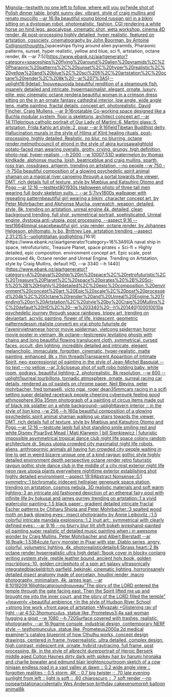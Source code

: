 [Mignola](https://www.ebank.nz/aiartgenerator?category=Mignola)[--test](https://www.ebank.nz/aiartgenerator?category=--test)[with no one left to follow, where will you go?](https://www.ebank.nz/aiartgenerator?category=with%20no%20one%20left%20to%20follow%2C%20where%20will%20you%20go%3F)[wide shot of Polish dinner table, bright sunny day, vibrant, style of craig mullins and renato muccillo --ar 16:9](https://www.ebank.nz/aiartgenerator?category=wide%20shot%20of%20Polish%20dinner%20table%2C%20bright%20sunny%20day%2C%20vibrant%2C%20style%20of%20craig%20mullins%20and%20renato%20muccillo%20--ar%2016%3A9)[a beautiful young blond russian girl in a bikini sitting on a dystopian robot, photorealistic, fashion, CGI rendering,](https://www.ebank.nz/aiartgenerator?category=a%20beautiful%20young%20blond%20russian%20girl%20in%20a%20bikini%20sitting%20on%20a%20dystopian%20robot%2C%20photorealistic%2C%20fashion%2C%20CGI%20rendering%2C)[a white horse on hind legs, apocalypse, cinematic shot, weta workshop, cinema 4D render, 4k post-processing highly detailed, hyper realistic, featured on artstation, cgsociety, cinematography by John Boorman, by Antoine Collignon](https://www.ebank.nz/aiartgenerator?category=a%20white%20horse%20on%20hind%20legs%2C%20apocalypse%2C%20cinematic%20shot%2C%20weta%20workshop%2C%20cinema%204D%20render%2C%204k%20post-processing%20highly%20detailed%2C%20hyper%20realistic%2C%20featured%20on%20artstation%2C%20cgsociety%2C%20cinematography%20by%20John%20Boorman%2C%20by%20Antoine%20Collignon)[thoughts.](https://www.ebank.nz/aiartgenerator?category=thoughts.)[spaceships flying around alien pyramids, Pharaonic patterns, sunset, hyper realistic, yellow and blue, sci fi, artstation, octane render, 8k --ar 7:5](https://www.ebank.nz/aiartgenerator?category=spaceships%20flying%20around%20alien%20pyramids%2C%20Pharaonic%20patterns%2C%20sunset%2C%20hyper%20realistic%2C%20yellow%20and%20blue%2C%20sci%20fi%2C%20artstation%2C%20octane%20render%2C%208k%20--ar%207%3A5)[--uplight](https://www.ebank.nz/aiartgenerator?category=--uplight)[16:9](https://www.ebank.nz/aiartgenerator?category=16%3A9)[detail::1](https://www.ebank.nz/aiartgenerator?category=detail%3A%3A1)[nouveau](https://www.ebank.nz/aiartgenerator?category=nouveau)[void](https://www.ebank.nz/aiartgenerator?category=void)[a beautiful rendition of a steampunk fish, insanely detailed and intricate, hypermaximalist, elegant, ornate, luxury, elite, epic,cinematic,octane render](https://www.ebank.nz/aiartgenerator?category=a%20beautiful%20rendition%20of%20a%20steampunk%20fish%2C%20insanely%20detailed%20and%20intricate%2C%20hypermaximalist%2C%20elegant%2C%20ornate%2C%20luxury%2C%20elite%2C%20epic%2Ccinematic%2Coctane%20render)[a beautiful woman in a crimson dress sitting on the  in an ornate fantasy cathedral interior, low angle, wide angle lens, matte painting, fractal details, concept art, photorealistic, David Fincher, Craig Mullens, --ar 9:16](https://www.ebank.nz/aiartgenerator?category=a%20beautiful%20woman%20in%20a%20crimson%20dress%20sitting%20on%20the%20%20in%20an%20ornate%20fantasy%20cathedral%20interior%2C%20low%20angle%2C%20wide%20angle%20lens%2C%20matte%20painting%2C%20fractal%20details%2C%20concept%20art%2C%20photorealistic%2C%20David%20Fincher%2C%20Craig%20Mullens%2C%20--ar%209%3A16)[rotatable Co-working space designed like a Buchla modular system, floor is skeletons, architect concept art --ar 14:11](https://www.ebank.nz/aiartgenerator?category=rotatable%20Co-working%20space%20designed%20like%20a%20Buchla%20modular%20system%2C%20floor%20is%20skeletons%2C%20architect%20concept%20art%20--ar%2014%3A11)[1](https://www.ebank.nz/aiartgenerator?category=1)[glorious catholic portrait of Our Lady of Martini::6, Martini glass::5, artstation, Frida Kahlo art style::2, pixar --ar 9:16](https://www.ebank.nz/aiartgenerator?category=glorious%20catholic%20portrait%20of%20Our%20Lady%20of%20Martini%3A%3A6%2C%20Martini%20glass%3A%3A5%2C%20artstation%2C%20Frida%20Kahlo%20art%20style%3A%3A2%2C%20pixar%20--ar%209%3A16)[field](https://www.ebank.nz/aiartgenerator?category=field)[Tibetan Buddhist deity, Hallucination murals in the style of Hilma af Klint healing rituals, post-processing, highly detailed, Realistic, no blur, no blurring, octane render,](https://www.ebank.nz/aiartgenerator?category=Tibetan%20Buddhist%20deity%2C%20Hallucination%20murals%20in%20the%20style%20of%20Hilma%20af%20Klint%20healing%20rituals%2C%20post-processing%2C%20highly%20detailed%2C%20Realistic%2C%20no%20blur%2C%20no%20blurring%2C%20octane%20render%2C)[melmoth](https://www.ebank.nz/aiartgenerator?category=melmoth)[council of elrond in the style of akira kurosawa](https://www.ebank.nz/aiartgenerator?category=council%20of%20elrond%20in%20the%20style%20of%20akira%20kurosawa)[](https://www.ebank.nz/aiartgenerator?category=)[light](https://www.ebank.nz/aiartgenerator?category=light)[old potato-faced man wearing overalls, grotty, crying, grungy, high definition, photo-real, hyper-realism, --h 2000 --w 1000](https://www.ebank.nz/aiartgenerator?category=old%20potato-faced%20man%20wearing%20overalls%2C%20grotty%2C%20crying%2C%20grungy%2C%20high%20definition%2C%20photo-real%2C%20hyper-realism%2C%20--h%202000%20--w%201000)[7:5](https://www.ebank.nz/aiartgenerator?category=7%3A5)[3D watermelon,by thomas kindkade, alphonse mucha, loish, beatriceblue and craig mullins, sparth, ross tran, rossdraws, artgerm, trending on artstation, --no people --w 750 --h 750](https://www.ebank.nz/aiartgenerator?category=3D%20watermelon%2Cby%20thomas%20kindkade%2C%20alphonse%20mucha%2C%20loish%2C%20beatriceblue%20and%20craig%20mullins%2C%20sparth%2C%20ross%20tran%2C%20rossdraws%2C%20artgerm%2C%20trending%20on%20artstation%2C%20--no%20people%20--w%20750%20--h%20750)[a beautiful composition of a glowing psychedelic spirit animal shaman on a magical river canoeing through a portal towards the viewer, DMT,  rich details full of texture, style by Mœbius and Katsuhiro Otomo and Pogo —ar 12:16 —test](https://www.ebank.nz/aiartgenerator?category=a%20beautiful%20composition%20of%20a%20glowing%20psychedelic%20spirit%20animal%20shaman%20on%20a%20magical%20river%20canoeing%20through%20a%20portal%20towards%20the%20viewer%2C%20DMT%2C%20%20rich%20details%20full%20of%20texture%2C%20style%20by%20M%C5%93bius%20and%20Katsuhiro%20Otomo%20and%20Pogo%20%E2%80%94ar%2012%3A16%20%E2%80%94test)[text](https://www.ebank.nz/aiartgenerator?category=text)[80](https://www.ebank.nz/aiartgenerator?category=80)[1930s Halloween photo of three tall men wearing full-body skeleton suits. :: --ar 5:7](https://www.ebank.nz/aiartgenerator?category=1930s%20Halloween%20photo%20of%20three%20tall%20men%20wearing%20full-body%20skeleton%20suits.%20%3A%3A%20--ar%205%3A7)[ivy](https://www.ebank.nz/aiartgenerator?category=ivy)[1800s wallpaper with repeating pattern](https://www.ebank.nz/aiartgenerator?category=1800s%20wallpaper%20with%20repeating%20pattern)[beautiful girl wearing a bikini ,character concept art, by Peter Mohrbacher and Alphonse Mucha, overwatch, weapon, detailed, style, 8k, trending on artstation, unreal engine 4k, detailed, clean background trending, full shot, symmetrical portrait, sophisticated, Unreal engine, dystopia,anti-utopia, post processing, --aspect 9:16 --test](https://www.ebank.nz/aiartgenerator?category=beautiful%20girl%20wearing%20a%20bikini%20%2Ccharacter%20concept%20art%2C%20by%20Peter%20Mohrbacher%20and%20Alphonse%20Mucha%2C%20overwatch%2C%20weapon%2C%20detailed%2C%20style%2C%208k%2C%20trending%20on%20artstation%2C%20unreal%20engine%204k%2C%20detailed%2C%20clean%20background%20trending%2C%20full%20shot%2C%20symmetrical%20portrait%2C%20sophisticated%2C%20Unreal%20engine%2C%20dystopia%2Canti-utopia%2C%20post%20processing%2C%20--aspect%209%3A16%20--test)[1664](https://www.ebank.nz/aiartgenerator?category=1664)[liminal space](https://www.ebank.nz/aiartgenerator?category=liminal%20space)[beautiful girl, vray render, octane render, by Johannes Helgeson, philtomato, ly bo, Brittney Lee, artstation trending --aspect 2:3](https://www.ebank.nz/aiartgenerator?category=beautiful%20girl%2C%20vray%20render%2C%20octane%20render%2C%20by%20Johannes%20Helgeson%2C%20philtomato%2C%20ly%20bo%2C%20Brittney%20Lee%2C%20artstation%20trending%20--aspect%202%3A3)[1:2](https://www.ebank.nz/aiartgenerator?category=1%3A2)[15:5](https://www.ebank.nz/aiartgenerator?category=15%3A5)[--uplight](https://www.ebank.nz/aiartgenerator?category=--uplight)[italian god](https://www.ebank.nz/aiartgenerator?category=italian%20god)[lighting.](https://www.ebank.nz/aiartgenerator?category=lighting.)[16:9](https://www.ebank.nz/aiartgenerator?category=16%3A9)[A naval ship in space, retrofuturistic, Treasure Planet, space pirates + Sci-fi + Highly detailed, epic composition. environment concept art. Epic scale, post processed 4k, Octane render and Unreal Engine. Trending on Artstation, style by Craig Mullins, default HD, --w 3340 --h 1440](https://www.ebank.nz/aiartgenerator?category=A%20naval%20ship%20in%20space%2C%20retrofuturistic%2C%20Treasure%20Planet%2C%20space%20pirates%20%2B%20Sci-fi%20%2B%20Highly%20detailed%2C%20epic%20composition.%20environment%20concept%20art.%20Epic%20scale%2C%20post%20processed%204k%2C%20Octane%20render%20and%20Unreal%20Engine.%20Trending%20on%20Artstation%2C%20style%20by%20Craig%20Mullins%2C%20default%20HD%2C%20--w%203340%20--h%201440)[100010010](https://www.ebank.nz/aiartgenerator?category=100010010)[a psychedelic journey through space rainbows, trippy art, trending on deviantart, acrylic painting, flower of life, iridescent, geometric patterns](https://www.ebank.nz/aiartgenerator?category=a%20psychedelic%20journey%20through%20space%20rainbows%2C%20trippy%20art%2C%20trending%20on%20deviantart%2C%20acrylic%20painting%2C%20flower%20of%20life%2C%20iridescent%2C%20geometric%20patterns)[dessin réaliste converti en vrai photo futuriste de l'avenir](https://www.ebank.nz/aiartgenerator?category=dessin%20r%C3%A9aliste%20converti%20en%20vrai%20photo%20futuriste%20de%20l%27avenir)[vietnamese horror movie spiderman, vietcong spiderman horror movie poster in vietnam, 8k octane](https://www.ebank.nz/aiartgenerator?category=vietnamese%20horror%20movie%20spiderman%2C%20vietcong%20spiderman%20horror%20movie%20poster%20in%20vietnam%2C%208k%20octane)[—test](https://www.ebank.nz/aiartgenerator?category=%E2%80%94test)[creepy levitating ghosts with chains and long beautiful flowing translucent cloth, symmetrical, cursed faces, occult, dim lighting, incredibly detailed and intricate, elegant, melancholic, immaculate, forgotten, cinematic, hyper-realistic, matte painting, enhanced, 8k + thin threads](https://www.ebank.nz/aiartgenerator?category=creepy%20levitating%20ghosts%20with%20chains%20and%20long%20beautiful%20flowing%20translucent%20cloth%2C%20symmetrical%2C%20cursed%20faces%2C%20occult%2C%20dim%20lighting%2C%20incredibly%20detailed%20and%20intricate%2C%20elegant%2C%20melancholic%2C%20immaculate%2C%20forgotten%2C%20cinematic%2C%20hyper-realistic%2C%20matte%20painting%2C%20enhanced%2C%208k%20%2B%20thin%20threads)[Transparent Apparition of Intimate Spirit, neo-expressionist oil painting in the style of Jean-Michel Basquiat --no text --no yellow --ar 3:4](https://www.ebank.nz/aiartgenerator?category=Transparent%20Apparition%20of%20Intimate%20Spirit%2C%20neo-expressionist%20oil%20painting%20in%20the%20style%20of%20Jean-Michel%20Basquiat%20--no%20text%20--no%20yellow%20--ar%203%3A4)[closeup shot of soft robo holding baby, white room, godrays, beautiful lighting::2, photorealistic, 8k resolution, --w 600 --uplight](https://www.ebank.nz/aiartgenerator?category=closeup%20shot%20of%20soft%20robo%20holding%20baby%2C%20white%20room%2C%20godrays%2C%20beautiful%20lighting%3A%3A2%2C%20photorealistic%2C%208k%20resolution%2C%20--w%20600%20--uplight)[1](https://www.ebank.nz/aiartgenerator?category=1)[surreal tourbillons, tornadic atmosphere, ornate, surreal racing car details, rendered as oil pastels on chrome paper, Neil Blevins, peter mohrbacher, fred tomaselli, victo ngai, roger dean](https://www.ebank.nz/aiartgenerator?category=surreal%20tourbillons%2C%20tornadic%20atmosphere%2C%20ornate%2C%20surreal%20racing%20car%20details%2C%20rendered%20as%20oil%20pastels%20on%20chrome%20paper%2C%20Neil%20Blevins%2C%20peter%20mohrbacher%2C%20fred%20tomaselli%2C%20victo%20ngai%2C%20roger%20dean)[35mm](https://www.ebank.nz/aiartgenerator?category=35mm)[cars racing in a scifi setting  super detailed racetrack people cheering cyberpunk feeling good athmosphere](https://www.ebank.nz/aiartgenerator?category=cars%20racing%20in%20a%20scifi%20setting%20%20super%20detailed%20racetrack%20people%20cheering%20cyberpunk%20feeling%20good%20athmosphere)[.90](https://www.ebank.nz/aiartgenerator?category=.90)[a 35mm photograph of a painting of circus items made out of black ink splatter on a white background](https://www.ebank.nz/aiartgenerator?category=a%2035mm%20photograph%20of%20a%20painting%20of%20circus%20items%20made%20out%20of%20black%20ink%20splatter%20on%20a%20white%20background)[--uplight](https://www.ebank.nz/aiartgenerator?category=--uplight)[tavern interior :: in the style of lion king --w 256 --h 160](https://www.ebank.nz/aiartgenerator?category=tavern%20interior%20%3A%3A%20in%20the%20style%20of%20lion%20king%20--w%20256%20--h%20160)[a beautiful composition of a glowing psychedelic spirit animal shaman walking up stairs towards the viewer, DMT,  rich details full of texture, style by Mœbius and Katsuhiro Otomo and Pogo —ar 12:16 —test](https://www.ebank.nz/aiartgenerator?category=a%20beautiful%20composition%20of%20a%20glowing%20psychedelic%20spirit%20animal%20shaman%20walking%20up%20stairs%20towards%20the%20viewer%2C%20DMT%2C%20%20rich%20details%20full%20of%20texture%2C%20style%20by%20M%C5%93bius%20and%20Katsuhiro%20Otomo%20and%20Pogo%20%E2%80%94ar%2012%3A16%20%E2%80%94test)[cute lamb full shot standing smile smiling red and white Disney Pixar](https://www.ebank.nz/aiartgenerator?category=cute%20lamb%20full%20shot%20standing%20smile%20smiling%20red%20and%20white%20Disney%20Pixar)[Syd Mead | Mati Klarwein | bill Sienkiewicz | futuristic impossible asymmetrical tropical dance club night life space colony random architecture dr. Seuss utopia crowded city maximalist night life robots, aliens, anthropormic animals all having fun crowded city people waiting in line to get in weird bizarre unique one of a kind raygun gothic style highly detailed environment depth perspective octane render retro futuristic raygun gothic style dance club in the middle of a city mist exterior night life neon rave utopia plants everywhere nighttime exterior establishing shot highly detailed environment  --aspect 19:9](https://www.ebank.nz/aiartgenerator?category=Syd%20Mead%20%7C%20Mati%20Klarwein%20%7C%20bill%20Sienkiewicz%20%7C%20futuristic%20impossible%20asymmetrical%20tropical%20dance%20club%20night%20life%20space%20colony%20random%20architecture%20dr.%20Seuss%20utopia%20crowded%20city%20maximalist%20night%20life%20robots%2C%20aliens%2C%20anthropormic%20animals%20all%20having%20fun%20crowded%20city%20people%20waiting%20in%20line%20to%20get%20in%20weird%20bizarre%20unique%20one%20of%20a%20kind%20raygun%20gothic%20style%20highly%20detailed%20environment%20depth%20perspective%20octane%20render%20retro%20futuristic%20raygun%20gothic%20style%20dance%20club%20in%20the%20middle%20of%20a%20city%20mist%20exterior%20night%20life%20neon%20rave%20utopia%20plants%20everywhere%20nighttime%20exterior%20establishing%20shot%20highly%20detailed%20environment%20%20--aspect%2019%3A9)[Abstract Nonsense::0.1 symmetry::1 bichromatic iridecent hellraiser genepunk space station, trending on artstation, cosmos nebula, 3D realistic materials and soft warm lighting::3 an intricate old fashioned depiction of an ethereal fairy pool with infinite life by hokusai and james gurney trending on artstation::1 a vivid watercolor painting::1.5 black paper:: gradient detailed intricate fractal Escher patterns by Chiharu Shiota and Peter Mohrbacher::3 spalted wood moth on bark glowing eyes:: insect photography by Annie Leibovitz ::1.5 colorful intricate mandala explosions::1.2 Inuit art:: symmetrical with clearly defined eyes:: --ar 9:16 --no blurry blur tilt shift bokeh wires](https://www.ebank.nz/aiartgenerator?category=Abstract%20Nonsense%3A%3A0.1%20symmetry%3A%3A1%20bichromatic%20iridecent%20hellraiser%20genepunk%20space%20station%2C%20trending%20on%20artstation%2C%20cosmos%20nebula%2C%203D%20realistic%20materials%20and%20soft%20warm%20lighting%3A%3A3%20an%20intricate%20old%20fashioned%20depiction%20of%20an%20ethereal%20fairy%20pool%20with%20infinite%20life%20by%20hokusai%20and%20james%20gurney%20trending%20on%20artstation%3A%3A1%20a%20vivid%20watercolor%20painting%3A%3A1.5%20black%20paper%3A%3A%20gradient%20detailed%20intricate%20fractal%20Escher%20patterns%20by%20Chiharu%20Shiota%20and%20Peter%20Mohrbacher%3A%3A3%20spalted%20wood%20moth%20on%20bark%20glowing%20eyes%3A%3A%20insect%20photography%20by%20Annie%20Leibovitz%20%3A%3A1.5%20colorful%20intricate%20mandala%20explosions%3A%3A1.2%20Inuit%20art%3A%3A%20symmetrical%20with%20clearly%20defined%20eyes%3A%3A%20--ar%209%3A16%20--no%20blurry%20blur%20tilt%20shift%20bokeh%20wires)[hand-painted oil painting super realistic of detailed music painting when i in awesome wonder by Craig Mullins, Peter Mohrbacher and Albert Bierstadt --ar 16:9](https://www.ebank.nz/aiartgenerator?category=hand-painted%20oil%20painting%20super%20realistic%20of%20detailed%20music%20painting%20when%20i%20in%20awesome%20wonder%20by%20Craig%20Mullins%2C%20Peter%20Mohrbacher%20and%20Albert%20Bierstadt%20--ar%2016%3A9)[paik::1.5](https://www.ebank.nz/aiartgenerator?category=paik%3A%3A1.5)[384](https://www.ebank.nz/aiartgenerator?category=384)[cute furry monster in Pixar with star, Diablo series, angry, colorful, volumetric lighting, 4k, photorealistic](https://www.ebank.nz/aiartgenerator?category=cute%20furry%20monster%20in%20Pixar%20with%20star%2C%20Diablo%20series%2C%20angry%2C%20colorful%2C%20volumetric%20lighting%2C%204k%2C%20photorealistic)[details](https://www.ebank.nz/aiartgenerator?category=details)[4:5](https://www.ebank.nz/aiartgenerator?category=4%3A5)[brass heart::2 8k octane render hyperrealistic ultra high detail::](https://www.ebank.nz/aiartgenerator?category=brass%20heart%3A%3A2%208k%20octane%20render%20hyperrealistic%20ultra%20high%20detail%3A%3A)[1](https://www.ebank.nz/aiartgenerator?category=1)[book cover in blocky conlang writing system style, reptile leather bound, ancient holy book, golden inscriptions::10, golden circle](https://www.ebank.nz/aiartgenerator?category=book%20cover%20in%20blocky%20conlang%20writing%20system%20style%2C%20reptile%20leather%20bound%2C%20ancient%20holy%20book%2C%20golden%20inscriptions%3A%3A10%2C%20golden%20circle)[photo of a spin art galaxy ultrasonically integrated](https://www.ebank.nz/aiartgenerator?category=photo%20of%20a%20spin%20art%20galaxy%20ultrasonically%20integrated)[black](https://www.ebank.nz/aiartgenerator?category=black)[eldritch garfield, bekinski, cinematic lighting, horror](https://www.ebank.nz/aiartgenerator?category=eldritch%20garfield%2C%20bekinski%2C%20cinematic%20lighting%2C%20horror)[insanely detailed insect anatomy made of porcelain, houdini render, macro photography, minimalism, 4k, james jean, --ar 8:10](https://www.ebank.nz/aiartgenerator?category=insanely%20detailed%20insect%20anatomy%20made%20of%20porcelain%2C%20houdini%20render%2C%20macro%20photography%2C%20minimalism%2C%204k%2C%20james%20jean%2C%20--ar%208%3A10)[1920](https://www.ebank.nz/aiartgenerator?category=1920)[9:16](https://www.ebank.nz/aiartgenerator?category=9%3A16)[lights](https://www.ebank.nz/aiartgenerator?category=lights)[cat](https://www.ebank.nz/aiartgenerator?category=cat)[ground](https://www.ebank.nz/aiartgenerator?category=ground)[nouveau](https://www.ebank.nz/aiartgenerator?category=nouveau)["The glory of the LORD entered the temple through the gate facing east. Then the Spirit lifted me up and brought me into the inner court, and the glory of the LORD filled the temple" +heavenly +beautiful ambience +In the style of Hudson River School +strong line work +front page of artstation +Miyazaki +Glistening ray of light --ar 4:5](https://www.ebank.nz/aiartgenerator?category=%22The%20glory%20of%20the%20LORD%20entered%20the%20temple%20through%20the%20gate%20facing%20east.%20Then%20the%20Spirit%20lifted%20me%20up%20and%20brought%20me%20into%20the%20inner%20court%2C%20and%20the%20glory%20of%20the%20LORD%20filled%20the%20temple%22%20%2Bheavenly%20%2Bbeautiful%20ambience%20%2BIn%20the%20style%20of%20Hudson%20River%20School%20%2Bstrong%20line%20work%20%2Bfront%20page%20of%20artstation%20%2BMiyazaki%20%2BGlistening%20ray%20of%20light%20--ar%204%3A5)[2:3](https://www.ebank.nz/aiartgenerator?category=2%3A3)[homunculus, statue like, Prometeus](https://www.ebank.nz/aiartgenerator?category=homunculus%2C%20statue%20like%2C%20Prometeus)[3:4](https://www.ebank.nz/aiartgenerator?category=3%3A4)[a sad woman hugging a gjost --w 1080 --h 720](https://www.ebank.nz/aiartgenerator?category=a%20sad%20woman%20hugging%20a%20gjost%20--w%201080%20--h%20720)[Surface covered with trashes, realistic, photography, --ar 16:9](https://www.ebank.nz/aiartgenerator?category=Surface%20covered%20with%20trashes%2C%20realistic%2C%20photography%2C%20--ar%2016%3A9)[game console, industrial design, contemporary NERF style -- test](https://www.ebank.nz/aiartgenerator?category=game%20console%2C%20industrial%20design%2C%20contemporary%20NERF%20style%20--%20test)[homunculus, statue like, Prometeus](https://www.ebank.nz/aiartgenerator?category=homunculus%2C%20statue%20like%2C%20Prometeus)[2000](https://www.ebank.nz/aiartgenerator?category=2000)[a 2d medical examiner's catalog,blueprint of how Cthulhu works, concept design drawings, centered in frame, hyperrealistic, ultra detailed, complex design, high contrast, iridescent ink, ornate, hybrid raytracing, full frame, post processing, 8k, in the style of albrecht durer](https://www.ebank.nz/aiartgenerator?category=a%202d%20medical%20examiner%27s%20catalog%2Cblueprint%20of%20how%20Cthulhu%20works%2C%20concept%20design%20drawings%2C%20centered%20in%20frame%2C%20hyperrealistic%2C%20ultra%20detailed%2C%20complex%20design%2C%20high%20contrast%2C%20iridescent%20ink%2C%20ornate%2C%20hybrid%20raytracing%2C%20full%20frame%2C%20post%20processing%2C%208k%2C%20in%20the%20style%20of%20albrecht%20durer)[portrait of Heroic Berserk middle aged Colton Haynes dirty dark with spikey hair by harumi hironaka and charlie bowater and edmund blair leighton](https://www.ebank.nz/aiartgenerator?category=portrait%20of%20Heroic%20Berserk%20middle%20aged%20Colton%20Haynes%20dirty%20dark%20with%20spikey%20hair%20by%20harumi%20hironaka%20and%20charlie%20bowater%20and%20edmund%20blair%20leighton)[courtroom sketch of a cow ninja](https://www.ebank.nz/aiartgenerator?category=courtroom%20sketch%20of%20a%20cow%20ninja)[an endless road in a vast valley at dawn :: 0.2 wide angle view :: forgotten realities :: 0.5 storm, 4K,:: 0.7 big twister :: .70 late evening sunlight from left :: light is soft :: .60 chiaroscuro  :: .7 soft render --no noise](https://www.ebank.nz/aiartgenerator?category=an%20endless%20road%20in%20a%20vast%20valley%20at%20dawn%20%3A%3A%200.2%20wide%20angle%20view%20%3A%3A%20forgotten%20realities%20%3A%3A%200.5%20storm%2C%204K%2C%3A%3A%200.7%20big%20twister%20%3A%3A%20.70%20late%20evening%20sunlight%20from%20left%20%3A%3A%20light%20is%20soft%20%3A%3A%20.60%20chiaroscuro%20%20%3A%3A%20.7%20soft%20render%20--no%20noise)[artstation](https://www.ebank.nz/aiartgenerator?category=artstation)[accidentally Wes Anderson birthday cake](https://www.ebank.nz/aiartgenerator?category=accidentally%20Wes%20Anderson%20birthday%20cake)[xenomorph balloon animal](https://www.ebank.nz/aiartgenerator?category=xenomorph%20balloon%20animal)[8k](https://www.ebank.nz/aiartgenerator?category=8k)